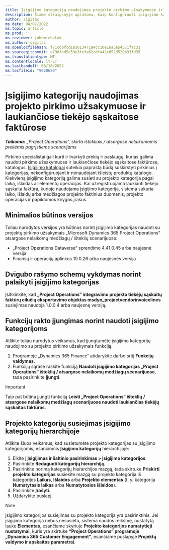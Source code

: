 ```yaml
---
title: Įsigijimo kategorijų naudojimas projekto pirkimo užsakymuose ir laukiančiose tiekėjo sąskaitose faktūrose
description: Šiame straipsnyje aprašoma, kaip konfigūruoti įsigijimo kategorijas, kurias galima naudoti su projekto pirkimo užsakymais ir laukiančiomis tiekėjo sąskaitomis faktūromis.
author: sigitac
ms.date: 04/07/2022
ms.topic: article
ms.prod: ''
ms.reviewer: johnmichalak
ms.author: sigitac
ms.openlocfilehash: f71c6bfcd183613471a4cc10e16a5a54571fac31
ms.sourcegitcommit: a798fed5c59e3fefa62cdfa42c852d529b33fd35
ms.translationtype: MT
ms.contentlocale: lt-LT
ms.lasthandoff: 06/18/2022
ms.locfileid: "9028620"
---
```

# <a name="use-procurement-categories-with-project-purchase-orders-and-pending-vendor-invoices"></a>Įsigijimo kategorijų naudojimas projekto pirkimo užsakymuose ir laukiančiose tiekėjo sąskaitose faktūrose

_**Taikoma:** „Project Operations“, skirta ištekliais / atsargose nelaikomomis prekėmis pagrįstiems scenarijams_

Pirkimo specialistai gali kurti ir tvarkyti prekių ir paslaugų, kurias galima naudoti pirkimo užsakymuose ir laukiančiose tiekėjo sąskaitose faktūrose, katalogus. [Įsigijimo katalogai](/dynamics365/supply-chain/procurement/procurement-catalogs) suteikia paprastą būdą suskirstyti pirkinius į kategorijas, nekonfigūruojant ir nenaudojant išleistų produktų katalogo. Kiekvieną įsigijimo kategoriją galima susieti su projekto kategorija pagal laiką, išlaidas ar elementų operacijas. Kai užregistruojama laukianti tiekėjo sąskaita faktūra, kurioje naudojama įsigijimo kategorija, sistema sukuria laiko, išlaidų arba medžiagos projekto faktinius duomenis, projekto operacijas ir papildomos knygos įrašus.

## <a name="minimum-version-requirements"></a>Minimalios būtinos versijos

Toliau nurodytos versijos yra būtinos norint įsigijimo kategorijas naudoti su projektų pirkimo užsakymais „Microsoft Dynamics 365 Project Operations“ atsargose nelaikomų medžiagų / išteklių scenarijuose:

- „Project Operations Dataverse“ sprendimo 4.41.0.45 arba naujesnė versija
- Finansų ir operacijų aplinkos 10.0.26 arba naujesnės versija

## <a name="run-dual-write-maps-for-procurement-category-support"></a>Dvigubo rašymo schemų vykdymas norint palaikyti įsigijimo kategorijas

Įsitikinkite, kad **„Project Operations“ integravimo projekto tiekėjų sąskaitų faktūrų eilučių eksportavimo objektas msdyn\_projectvendorinvoicelines** susiejimas naudoja 1.0.0.4 arba naujesnę versiją.

## <a name="enable-the-feature-key-for-procurement-categories"></a>Funkcijų rakto įjungimas norint naudoti įsigijimo kategorijoms

Atlikite toliau nurodytus veiksmus, kad įjungtumėte įsigijimo kategorijų naudojimo su projekto pirkimo užsakymais funkciją.

1. Programoje „Dynamics 365 Finance“ atidarykite darbo sritį **Funkcijų valdymas**.
1. Funkcijų sąraše raskite funkciją **Naudoti įsigijimo kategorijas „Project Operations“ išteklių / atsargose nelaikomų medžiagų scenarijuose**, tada pasirinkite **Įjungti**.

> [!IMPORTANT]
> Taip pat būtina įjungti funkciją **Leisti „Project Operations“ išteklių / atsargose nelaikomų medžiagų scenarijuose naudoti laukiančias tiekėjų sąskaitas faktūras**.

## <a name="map-project-categories-in-the-procurement-category-hierarchy"></a>Projekto kategorijų susiejimas įsigijimo kategorijų hierarchijoje

Atlikite šiuos veiksmus, kad susietumėte projekto kategorijas su įsigijimo kategorijomis, esančiomis **Įsigijimo kategorijų** hierarchijoje:

1. Eikite į **Įsigijimas ir šaltinio pasirinkimas \> Įsigijimo kategorijos**.
1. Pasirinkite **Redaguoti kategorijų hierarchiją**.
1. Pasirinkite norimą kategorijų hierarchijos mazgą, tada skirtuke **Priskirti projekto kategorijas** susiekite mazgą su projekto kategorija iš kategorijos **Laikas**, **Išlaidos** arba **Projekto elementas** (t. y. kategorija **Numatytasis laikas** arba **Numatytosios išlaidos**).
1. Pasirinkite **Įrašyti**.
1. Uždarykite puslapį.

> [!NOTE]
> Įsigijimo kategorijos susiejimas su projekto kategorija yra pasirinktinis. Jei įsigijimo kategorija nebus nesusieta, sistema naudos reikšmę, nustatytą lauke **Elementas**, esančiame skyriuje **Projekto kategorijos numatytieji nustatymai**, kuris yra skirtuke **“Project Operations“ programoje „Dynamics 365 Customer Engagement“**, esančiame puslapyje **Projektų valdymo ir apskaitos parametrai**.

